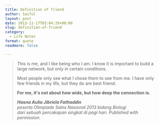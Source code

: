 ```yaml
---
title: Definition of friend
author: Saiful
layout: post
date: 2013-11-17T03:04:29+00:00
slug: definition-of-friend
category:
  - Life Notes
format: quote
readmore: false

---
```

> This is me, and I like being who I am. I know it is important to build a large network, but only in certain conditions.
>
> Most people only see what I chose them to see from me. I have only few friends in my life, but they do are best friend.
>
> **For me, it's not about how wide, but how deep the connection is.**
>
> <cite><strong>Hasna Aulia Jibriela Fathaddin</strong><br /> peserta Olimpiade Sains Nasional 2013 bidang Biologi<br /> dari sebuah percakapan singkat di pagi hari. Published with permission.</cite>
